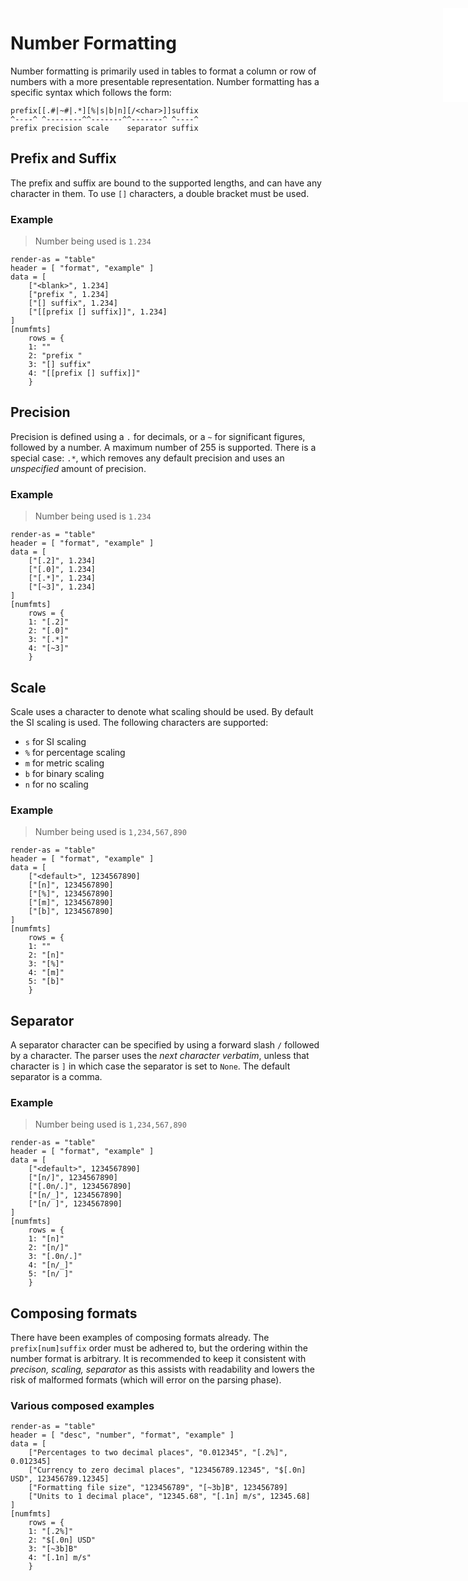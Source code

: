 <iframe src="../.ibox.html?raw=true" style="border:none; position:fixed; width:40px; right:0; z-index=999;"></iframe>

# Number Formatting

Number formatting is primarily used in tables to format a column or row of numbers with a more
presentable representation. Number formatting has a specific syntax which follows the form:
```
prefix[[.#|~#|.*][%|s|b|n][/<char>]]suffix
^----^ ^--------^^-------^^-------^ ^----^
prefix precision scale    separator suffix
```

## Prefix and Suffix
The prefix and suffix are bound to the supported lengths, and can have any character in them.
To use `[]` characters, a double bracket must be used.

### Example
> Number being used is `1.234`
```kserd
render-as = "table"
header = [ "format", "example" ]
data = [
    ["<blank>", 1.234]
    ["prefix ", 1.234]
    ["[] suffix", 1.234]
    ["[[prefix [] suffix]]", 1.234]
]
[numfmts]
    rows = {
	1: ""
	2: "prefix "
	3: "[] suffix"
	4: "[[prefix [] suffix]]"
    }
```

## Precision
Precision is defined using a `.` for decimals, or a `~` for significant figures, followed by
a number. A maximum number of 255 is supported. There is a special case: `.*`, which removes any
default precision and uses an _unspecified_ amount of precision.

### Example
> Number being used is `1.234`
```kserd
render-as = "table"
header = [ "format", "example" ]
data = [
    ["[.2]", 1.234]
    ["[.0]", 1.234]
    ["[.*]", 1.234]
    ["[~3]", 1.234]
]
[numfmts]
    rows = {
	1: "[.2]"
	2: "[.0]"
	3: "[.*]"
	4: "[~3]"
    }
```

## Scale
Scale uses a character to denote what scaling should be used. By default the SI scaling is
used. The following characters are supported:
- `s` for SI scaling
- `%` for percentage scaling
- `m` for metric scaling
- `b` for binary scaling
- `n` for no scaling

### Example
> Number being used is `1,234,567,890`
```kserd
render-as = "table"
header = [ "format", "example" ]
data = [
    ["<default>", 1234567890]
    ["[n]", 1234567890]
    ["[%]", 1234567890]
    ["[m]", 1234567890]
    ["[b]", 1234567890]
]
[numfmts]
    rows = {
	1: ""
	2: "[n]"
	3: "[%]"
	4: "[m]"
	5: "[b]"
    }
```

## Separator
A separator character can be specified by using a forward slash `/` followed by a character.
The parser uses the _next character verbatim_, unless that character is `]` in which case the
separator is set to `None`. The default separator is a comma.

### Example
> Number being used is `1,234,567,890`
```kserd
render-as = "table"
header = [ "format", "example" ]
data = [
    ["<default>", 1234567890]
    ["[n/]", 1234567890]
    ["[.0n/.]", 1234567890]
    ["[n/_]", 1234567890]
    ["[n/ ]", 1234567890]
]
[numfmts]
    rows = {
	1: "[n]"
	2: "[n/]"
	3: "[.0n/.]"
	4: "[n/_]"
	5: "[n/ ]"
    }
```

## Composing formats
There have been examples of composing formats already. The `prefix[num]suffix` order must be
adhered to, but the ordering within the number format is arbitrary. It is recommended to keep it
consistent with _precison, scaling, separator_ as this assists with readability and lowers the
risk of malformed formats (which will error on the parsing phase).

### Various composed examples
```kserd
render-as = "table"
header = [ "desc", "number", "format", "example" ]
data = [
    ["Percentages to two decimal places", "0.012345", "[.2%]", 0.012345]
    ["Currency to zero decimal places", "123456789.12345", "$[.0n] USD", 123456789.12345]
    ["Formatting file size", "123456789", "[~3b]B", 123456789]
    ["Units to 1 decimal place", "12345.68", "[.1n] m/s", 12345.68]
]
[numfmts]
    rows = {
	1: "[.2%]"
	2: "$[.0n] USD"
	3: "[~3b]B"
	4: "[.1n] m/s"
    }
```
